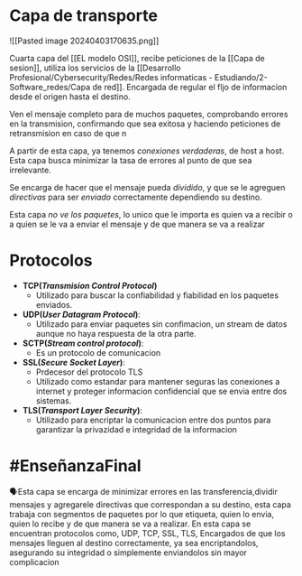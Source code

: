 #  Capa de transporte
![[Pasted image 20240403170635.png]]

Cuarta capa del [[EL modelo OSI]], recibe peticiones de la [[Capa de sesion]], utiliza los servicios de la [[Desarrollo Profesional/Cybersecurity/Redes/Redes informaticas - Estudiando/2-Software_redes/Capa de red]]. Encargada de regular el fljo de informacion desde el origen hasta el destino.

Ven el mensaje completo para de muchos paquetes, comprobando errores en la transmision, confirmando que sea exitosa y haciendo peticiones de retransmision en caso de que n                                                                                                                                     

A partir de esta capa, ya tenemos *conexiones verdaderas*, de host a host.
Esta capa busca minimizar la tasa de errores al punto de que sea irrelevante.

Se encarga de hacer que el mensaje pueda *dividido*, y que se le agreguen *directivas* para ser *enviado* correctamente dependiendo su destino.

Esta capa *no ve los paquetes*, lo unico que le importa es quien va a recibir o a quien se le va a enviar el mensaje y de que manera se va a realizar 
# Protocolos
- **TCP(*Transmision Control Protocol*)**
	- Utilizado para buscar la confiabilidad y fiabilidad en los paquetes enviados.
- **UDP(*User Datagram Protocol*)**:
	- Utilizado para enviar paquetes sin confimacion, un stream de datos aunque no haya respuesta de la otra parte.
- **SCTP(*Stream control protocol*)**:
	- Es un protocolo de comunicacion
- **SSL(*Secure Socket Layer*)**:
	- Prdecesor del protocolo TLS
	- Utilizado como estandar para mantener seguras las conexiones a internet y  proteger informacion confidencial que se envia entre dos sistemas.
- **TLS(*Transport Layer Security*)**:
	- Utilizado para encriptar la comunicacion entre dos puntos para garantizar la privazidad e integridad de la informacion

# #EnseñanzaFinal 
<p>🗣️Esta capa se encarga de minimizar errores en las transferencia,dividir mensajes y agregarele directivas que correspondan a su destino, esta capa trabaja con segmentos de paquetes por lo que etiqueta, quien lo envia, quien lo recibe y de que manera se va a realizar. En esta capa se encuentran protocolos como, UDP, TCP, SSL, TLS, Encargados de que los mensajes lleguen al destino correctamente, ya sea encriptandolos, asegurando su integridad o simplemente enviandolos sin mayor complicacion</p>